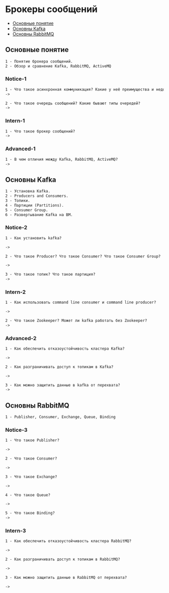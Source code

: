 # Брокеры сообщений

* [Основные понятие](#Основные-понятие)
* [Основны Kafka](#Основны-Kafka)
* [Основны RabbitMQ](#Основны-RabbitMQ)

## <a id="Основные-понятие">Основные понятие</a>

```txt
1 - Понятие брокера сообщений.
2 - Обзор и сравнение Kafka, RabbitMQ, ActiveMQ
```

### Notice-1

```txt
1 - Что такое асинхронная коммуникация? Какие у неё преимущества и недостатки?
->
```

```txt
2 - Что такое очередь сообщений? Какие бывают типы очередей?
->
```

### Intern-1

```txt
1 - Что такое брокер сообщений?
->
```

### Advanced-1

```txt
1 - В чем отличия между Kafka, RabbitMQ, ActiveMQ?
->
```

## <a id="Основны-Kafka">Основны Kafka</a>

```txt
1 - Установка Kafka.
2 - Producers and Consumers.
3 - Топики.
4 - Партиции (Partitions).
5 - Consumer Group.
6 - Развертывание Kafka на ВМ.
```

### Notice-2

```txt
1 - Как установить kafka?

->
```

```txt
2 - Что такое Producer? Что такое Consumer? Что такое Consumer Group?

->
```

```txt
3 - Что такое топик? Что такое партиция?
->
```

### Intern-2

```txt
1 - Как использовать command line consumer и command line producer?

->
```

```txt
2 - Что такое Zookeeper? Может ли kafka работать без Zookeeper?
->
```

### Advanced-2

```txt
1 - Как обеспечить отказоустойчивость кластера Kafka?

->
```

```txt
2 - Как разграничивать доступ к топикам в Kafka?

->
```

```txt
3 - Как можно защитить данные в kafka от перехвата?
->
```

## <a id="Основны-RabbitMQ">Основны RabbitMQ</a>

```txt
1 - Publisher, Consumer, Exchange, Queue, Binding
```

### Notice-3

```txt
1 - Что такое Publisher?

->
```

```txt
2 - Что такое Consumer?

->
```

```txt
3 - Что такое Exchange?

->
```

```txt
4 - Что такое Queue?

->
```

```txt
5 - Что такое Binding?
->  
```

### Intern-3

```txt
1 - Как обеспечить отказоустойчивость кластера RabbitMQ?

->
```

```txt
2 - Как разграничивать доступ к топикам в RabbitMQ?

->
```

```txt
3 - Как можно защитить данные в RabbitMQ от перехвата?

->
```
